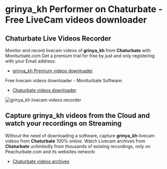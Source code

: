 # grinya_kh Performer on Chaturbate - Free LiveCam videos downloader

## Chaturbate Live Videos Recorder

Monitor and record livecam videos of **grinya_kh** from **Chaturbate** with Moniturbate.com
Get a premium trial for free by just and only registering with your Email address:
* [grinya_kh Premium videos downloader](https://moniturbate.com/request-demo-licence-key.html)

Free livecam videos downloader - Moniturbate Software:
* [Chaturbate videos downloader](https://moniturbate.com/moniturbate-download-software.html)

![grinya_kh livecam videos recorder](https://peachurnet.com/templates/moniturbate-software.png)


## Capture grinya_kh videos from the Cloud and watch your recordings on Streaming

Without the need of downloading a software, capture **grinya_kh** livecam videos from **Chaturbate** 100% online.
Watch Livecam archives from **Chaturbate** unlimitedly from thousands of existing recordings, only on Peachurbate.com and its websites network:
* [Chaturbate videos archives](https://peachurnet.com/)